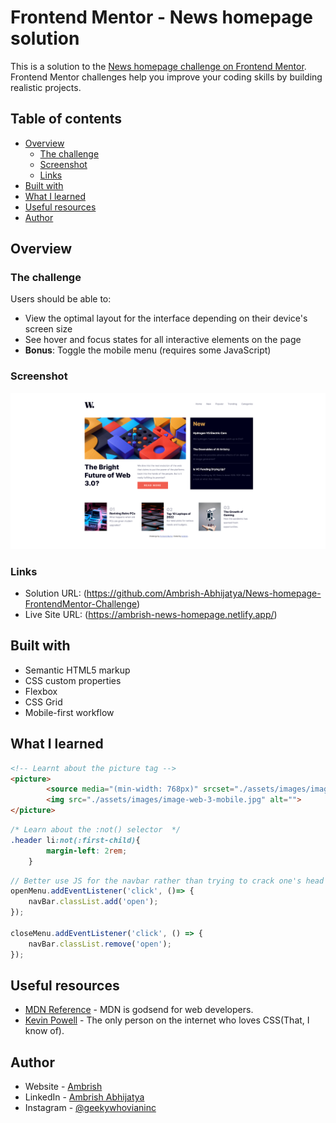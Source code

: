 # Frontend Mentor - News homepage solution

This is a solution to the [News homepage challenge on Frontend Mentor](https://www.frontendmentor.io/challenges/news-homepage-H6SWTa1MFl). Frontend Mentor challenges help you improve your coding skills by building realistic projects. 

## Table of contents

- [Overview](#overview)
  - [The challenge](#the-challenge)
  - [Screenshot](#screenshot)
  - [Links](#links)
- [Built with](#built-with)
- [What I learned](#what-i-learned)
- [Useful resources](#useful-resources)
- [Author](#author)


## Overview

### The challenge

Users should be able to:

- View the optimal layout for the interface depending on their device's screen size
- See hover and focus states for all interactive elements on the page
- **Bonus**: Toggle the mobile menu (requires some JavaScript)

### Screenshot

![](./Website_screenshot.png)


### Links

- Solution URL: (https://github.com/Ambrish-Abhijatya/News-homepage-FrontendMentor-Challenge)
- Live Site URL: (https://ambrish-news-homepage.netlify.app/)


## Built with

- Semantic HTML5 markup
- CSS custom properties
- Flexbox
- CSS Grid
- Mobile-first workflow


## What I learned

```html
<!-- Learnt about the picture tag -->
<picture>
        <source media="(min-width: 768px)" srcset="./assets/images/image-web-3-desktop.jpg">
        <img src="./assets/images/image-web-3-mobile.jpg" alt="">
</picture>
```
```css
/* Learn about the :not() selector  */
.header li:not(:first-child){
        margin-left: 2rem;
    }
```
```js
// Better use JS for the navbar rather than trying to crack one's head with crazy CSS 😅
openMenu.addEventListener('click', ()=> {
    navBar.classList.add('open');
});

closeMenu.addEventListener('click', () => {
    navBar.classList.remove('open');
});
```



## Useful resources

- [MDN Reference](https://developer.mozilla.org/en-US/) - MDN is godsend for web developers.
- [Kevin Powell](https://www.youtube.com/channel/UCJZv4d5rbIKd4QHMPkcABCw) - The only person on the internet who loves CSS(That, I know of).



## Author

- Website - [Ambrish](https://github.com/Ambrish-Abhijatya)
- LinkedIn - [Ambrish Abhijatya](https://www.linkedin.com/in/ambrish-abhijatya-02a679170/)
- Instagram - [@geekywhovianinc](https://www.instagram.com/geekywhovianinc/)

